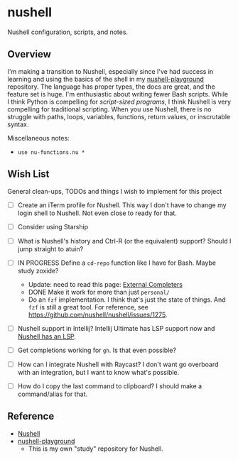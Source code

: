 # nushell

Nushell configuration, scripts, and notes.


## Overview

I'm making a transition to Nushell, especially since I've had success in learning and using the basics of the shell in
my [nushell-playground](https://github.com/dgroomes/nushell-playground) repository. The language has proper types, the
docs are great, and the feature set is huge. I'm enthusiastic about writing fewer Bash scripts. While I think Python is
compelling for *script-sized programs*, I think Nushell is very compelling for traditional scripting. When you use
Nushell, there is no struggle with paths, loops, variables, functions, return values, or inscrutable syntax. 

Miscellaneous notes:

* ```text
  use nu-functions.nu *
  ```


## Wish List

General clean-ups, TODOs and things I wish to implement for this project

* [ ] Create an iTerm profile for Nushell. This way I don't have to change my login shell to Nushell. Not even close to
  ready for that.
* [ ] Consider using Starship
* [ ] What is Nushell's history and Ctrl-R (or the equivalent) support? Should I jump straight to atuin?
* [ ] IN PROGRESS Define a `cd-repo` function like I have for Bash. Maybe study zoxide?
   * Update: need to read this page: [External Completers](https://www.nushell.sh/cookbook/external_completers.html)
   * DONE Make it work for more than just `personal/`
   * Do an `fzf` implementation. I think that's just the state of things. And `fzf` is still a great tool. For
     reference, see <https://github.com/nushell/nushell/issues/1275>.
* [ ] Nushell support in Intellij? Intellij Ultimate has LSP support now and [Nushell has an LSP](https://github.com/nushell/nushell/tree/main/crates/nu-lsp).
* [ ] Get completions working for `gh`. Is that even possible?
* [ ] How can I integrate Nushell with Raycast? I don't want go overboard with an integration, but I want to know what's
  possible.
* [ ] How do I copy the last command to clipboard? I should make a command/alias for that.


## Reference

* [Nushell](https://www.nushell.sh)
* [nushell-playground](https://github.com/dgroomes/nushell-playground)
  * This is my own "study" repository for Nushell. 
